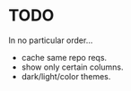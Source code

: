 # TODO

In no particular order...

* cache same repo reqs.
* show only certain columns.
* dark/light/color themes.
